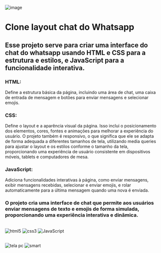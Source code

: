 ![image](https://github.com/nayarakarinearaujo/Clone.Conversa.Wats/assets/149000384/921563da-454a-4269-bb90-0b71e0bbcbe7)
# Clone layout chat do Whatsapp


## Esse projeto serve para criar uma interface do chat do whatsapp usando HTML e CSS para a estrutura e estilos, e JavaScript para a funcionalidade interativa.

### HTML: 
Define a estrutura básica da página, incluindo uma área de chat, uma caixa de entrada de mensagem e botões para enviar mensagens e selecionar emojis.

### CSS: 
Define o layout e a aparência visual da página. Isso inclui o posicionamento dos elementos, cores, fontes e animações para melhorar a experiência do usuário.
O projeto também é responsivo, o que significa que ele se adapta de forma adequada a diferentes tamanhos de tela, utilizando media queries para ajustar o layout e os estilos conforme o tamanho da tela, 
proporcionando uma experiência de usuário consistente em dispositivos móveis, tablets e computadores de mesa.

### JavaScript: 
Adiciona funcionalidades interativas à página, como enviar mensagens, exibir mensagens recebidas, selecionar e enviar emojis, e rolar automaticamente para a última mensagem quando uma nova é enviada.


### O projeto cria uma interface de chat que permite aos usuários enviar mensagens de texto e emojis de forma simulada, proporcionando uma experiência interativa e dinâmica.

<div style="display: inline_block"><br/>
<img alt="html5" src="https://img.shields.io/badge/HTML5-E34F26?style=for-the-badge&logo=html5&logoColor=white"/>
<img alt="css3" src="https://img.shields.io/badge/CSS3-1572B6?style=for-the-badge&logo=css3&logoColor=white"/>
<img alt="JavaScript" src="https://img.shields.io/badge/JavaScript-F7DF1E?style=for-the-badge&logo=javascript&logoColor=black"/>
</div><br/>

![tela pc](https://github.com/nayarakarinearaujo/Clone.Chat.Wats/assets/149000384/dc5e720f-a2f0-459c-97db-392776957bf1)
![smart](https://github.com/nayarakarinearaujo/Clone.Chat.Wats/assets/149000384/9911ec99-fe2b-47b6-a3a2-fcff6f25007c)


